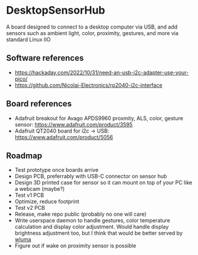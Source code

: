 # DesktopSensorHub
A board designed to connect to a desktop computer via USB, and add sensors such as ambient light, color, proximity, gestures, and more via standard Linux IIO

## Software references
- https://hackaday.com/2022/10/31/need-an-usb-i2c-adapter-use-your-pico/
- https://github.com/Nicolai-Electronics/rp2040-i2c-interface

## Board references
- Adafruit breakout for Avago APDS9960 proxmity, ALS, color, gesture sensor: https://www.adafruit.com/product/3595
- Adafruit QT2040 board for i2c -> USB: https://www.adafruit.com/product/5056

## Roadmap
- Test prototype once boards arrive
- Design PCB, preferrably with USB-C connector on sensor hub
- Design 3D printed case for sensor so it can mount on top of your PC like a webcam (maybe?)
- Test v1 PCB
- Optimize, reduce footprint
- Test v2 PCB
- Release, make repo public (probably no one will care)
- Write userspace daemon to handle gestures, color temperature calculation and display color adjustment. Would handle display brightness adjustment too, but I think that would be better served by [wluma](https://github.com/maximbaz/wluma)
- Figure out if wake on proximity sensor is possible

